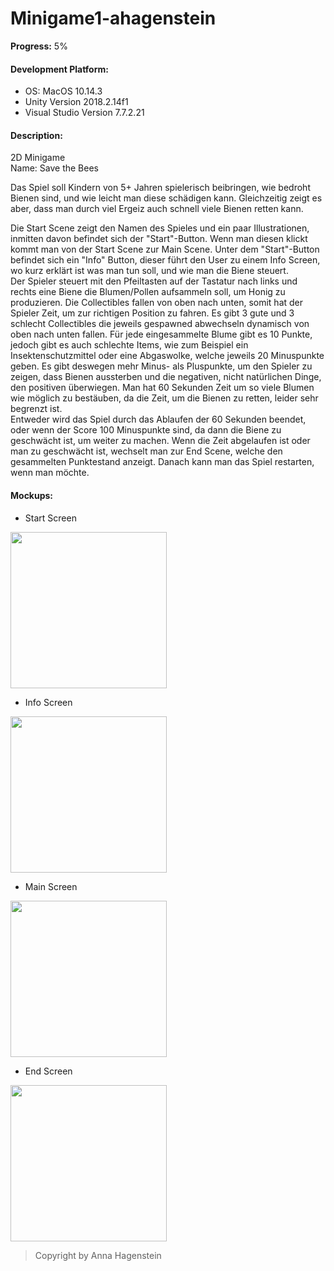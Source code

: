 # Minigame1-ahagenstein
**Progress:** 5%         

#### Development Platform:       
* OS: MacOS 10.14.3       
* Unity Version 2018.2.14f1         
* Visual Studio Version 7.7.2.21      

#### Description:
2D Minigame          
Name: Save the Bees                   

Das Spiel soll Kindern von 5+ Jahren spielerisch beibringen, wie bedroht Bienen sind,
 und wie leicht man diese schädigen kann. Gleichzeitig zeigt es aber, dass man durch viel Ergeiz
 auch schnell viele Bienen retten kann. 
        
Die Start Scene zeigt den Namen des Spieles und ein paar Illustrationen,
 inmitten davon befindet sich der "Start"-Button. Wenn man diesen klickt kommt man
 von der Start Scene zur Main Scene. Unter dem "Start"-Button befindet sich ein "Info" Button,
 dieser führt den User zu einem Info Screen, wo kurz erklärt ist was man tun soll,
 und wie man die Biene steuert.        
Der Spieler steuert mit den Pfeiltasten auf der Tastatur nach links und rechts
 eine Biene die Blumen/Pollen aufsammeln soll, um Honig
 zu produzieren. Die Collectibles fallen von oben nach unten,
 somit hat der Spieler Zeit, um zur richtigen Position zu fahren. Es gibt 3 gute und 3 schlecht
 Collectibles die jeweils gespawned abwechseln dynamisch von oben nach unten fallen.
 Für jede eingesammelte Blume gibt es 10 Punkte, jedoch gibt es auch schlechte
 Items, wie zum Beispiel ein Insektenschutzmittel oder eine Abgaswolke,
 welche jeweils 20 Minuspunkte geben. Es gibt deswegen mehr Minus-
 als Pluspunkte, um den Spieler zu zeigen, dass Bienen aussterben und
 die negativen, nicht natürlichen Dinge, den positiven überwiegen.
 Man hat 60 Sekunden Zeit um so viele Blumen wie möglich zu bestäuben,
 da die Zeit, um die Bienen zu retten, leider sehr begrenzt ist.            
Entweder wird das Spiel durch das Ablaufen der 60 Sekunden beendet, oder wenn der Score
 100 Minuspunkte sind, da dann die Biene zu geschwächt ist, um weiter zu machen.
 Wenn die Zeit abgelaufen ist oder man zu geschwächt ist, wechselt man zur End Scene,
 welche den gesammelten Punktestand anzeigt.
 Danach kann man das Spiel restarten, wenn man möchte.
        
#### Mockups:
* Start Screen  	  
<div>
<img src="./Screenshots/startScreen.png" width="250">
</div>
     
* Info Screen
<div>
<img src="./Screenshots/infoScreen.png" width="250">
</div>

* Main Screen 
<div>
<img src="./Screenshots/mainScreen.png" width="250">
</div>

* End Screen
<div>
<img src="./Screenshots/endScreen.png" width="250">
</div>
      

> Copyright by Anna Hagenstein
